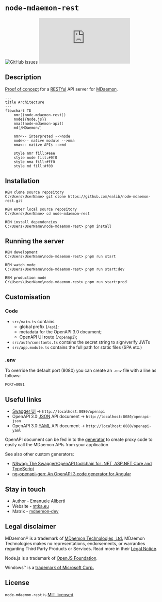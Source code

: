 # `node-mdaemon-rest`

![GitHub issues](https://img.shields.io/github/issues/ealib/node-mdaemon-rest)
[![Matrix](https://img.shields.io/matrix/mdaemon-ecosystem:matrix.org?label=Matrix%20chat)](https://matrix.to/#/#mdaemon-ecosystem:matrix.org)

## Description

[Proof of concept](https://en.wikipedia.org/wiki/Proof_of_concept)
for a [RESTful](https://en.wikipedia.org/wiki/REST) API server for
[MDaemon](https://mdaemon.com/pages/mdaemon-email-server).

```mermaid
---
title Architecture
---
flowchart TD
    nmr((node-mdaemon-rest))
    node{{Node.js}}
    nma((node-mdaemon-api))
    md[/MDaemon/]

    nmr<-- interpreted -->node
    node<-- native module -->nma
    nma<-- native APIs -->md

    style nmr fill:#eee
    style node fill:#0f0
    style nma fill:#ff0
    style md fill:#f00
```

## Installation

```dos
REM clone source repository
C:\Users\UserName> git clone https://github.com/ealib/node-mdaemon-rest.git

REM enter local source repository
C:\Users\UserName> cd node-mdaemon-rest

REM install dependencies
C:\Users\UserName\node-mdaemon-rest> pnpm install
```

## Running the server

```dos
REM development
C:\Users\UserName\node-mdaemon-rest> pnpm run start

REM watch mode
C:\Users\UserName\node-mdaemon-rest> pnpm run start:dev

REM production mode
C:\Users\UserName\node-mdaemon-rest> pnpm run start:prod
```

## Customisation

### Code

- `src/main.ts` contains
  - global prefix (`/api`);
  - metadata for the OpenAPI 3.0 document;
  - OpenAPI UI route (`/openapi`);
- `src/auth/constants.ts` contains the secret string to sign/verify JWTs
- `src/app.module.ts` contains the full path for static files (SPA etc.)

### .env

To override the default port (8080) you can create an `.env` file with a
line as follows:

```env
PORT=8081
```

## Useful links

- [Swagger UI](https://swagger.io/tools/swagger-ui/) &rarr; `http://localhost:8080/openapi`
- OpenAPI 3.0 [JSON](https://www.json.org/json-en.html) API document &rarr; `http://localhost:8080/openapi-json`
- OpenAPI 3.0 [YAML](https://yaml.org/) API document &rarr; `http://localhost:8080/openapi-yaml`

OpenAPI document can be fed in to the [generator](https://openapi-generator.tech/docs/generators/#client-generators) to create proxy code to easily call the MDaemon APIs from your application.

See also other custom generators:

- [NSwag: The Swagger/OpenAPI toolchain for .NET, ASP.NET Core and TypeScript](https://github.com/RicoSuter/NSwag)
- [ng-openapi-gen: An OpenAPI 3 code generator for Angular](https://github.com/cyclosproject/ng-openapi-gen)

## Stay in touch

- Author - Emanuele Aliberti
- Website - [mtka.eu](https://mtka.eu/software/node-mdaemon-api)
- Matrix - [mdaemon-dev](https://matrix.to/#/#mdaemon-dev:matrix.org)

## Legal disclaimer

MDaemon® is a trademark of [MDaemon Technologies, Ltd.](https://mdaemon.com/pages/about-us)
MDaemon Technologies makes no representations, endorsements, or
warranties regarding Third Party Products or Services. Read more in their
[Legal Notice](https://mdaemon.com/pages/legal-notice).

Node.js is a trademark of [OpenJS Foundation](https://openjsf.org/).

Windows&trade; is a [trademark of Microsoft Corp.](https://www.microsoft.com/en-us/legal/intellectualproperty/trademarks)

## License

`node-mdaemon-rest` is [MIT licensed](LICENSE).

